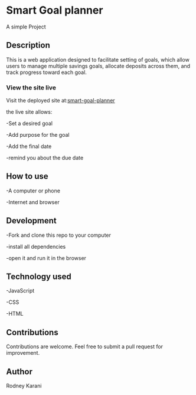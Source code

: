 # Smart Goal planner

A simple Project

## Description

This is a web application designed to facilitate setting of goals, which allow users to manage multiple savings goals, allocate deposits across them, and track progress toward each goal.

### View the site live 

Visit the deployed site at:[smart-goal-planner](https://d0nn-opsbyte.github.io/smart-goal-planner/)

the live site allows:

-Set a desired goal

-Add purpose for the goal

-Add the final date

-remind you about the due date

## How to use 

-A computer or phone

-Internet and browser

## Development

 -Fork and clone this repo to your computer

 -install all dependencies

 -open it and run it in the browser

 ## Technology used

 -JavaScript

 -CSS

 -HTML
 ## Contributions

 Contributions are welcome. Feel free to submit a pull request for improvement.

## Author
Rodney Karani